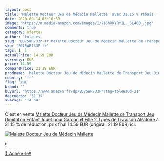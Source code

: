 ```yaml
---
layout: post
title: 'Malette Docteur Jeu de Médecin Mallette  avec 31.15 % rabais '
date: 2020-09-14 03:16:39
image: 'https://m.media-amazon.com/images/I/516hXKYRYIL._SL400_.jpg'
comments: true
category: ofertas
author: 'tole.es'
slug: 'B075WR733P-fr Malette Docteur Jeu de Médecin Mallette de Transport Jeu...'
sku: 'B075WR733P-fr'
tags: [  ]
actualPrice: 14.59 EUR
currency: EUR
price: 14.59
comparePrice: 21.19 EUR
prodname: 'Malette Docteur Jeu de Médecin Mallette de Transport Jeu Dimitation Enfant Jouet pour Garçon et Fille  2 Types de Livraison Aléatoire '
country: 'fr'
flag: '🇫🇷'
brand: ''
buyurl: 'https://www.amazon.fr/dp/B075WR733P/?tag=tolees0d-21'
descuento: '31.15'
average: '14.59'
---
```


C'est en vente [Malette Docteur Jeu de Médecin Mallette de Transport Jeu Dimitation Enfant Jouet pour Garçon et Fille  2 Types de Livraison Aléatoire ](https://www.amazon.fr/dp/B075WR733P/?tag=tolees0d-21)  à  31.15 % de réduction, prix final  14.59 EUR (original: 21.19 EUR) ici:

[![Malette Docteur Jeu de Médecin Mallette ](https://m.media-amazon.com/images/I/516hXKYRYIL._SL400_.jpg)](https://www.amazon.fr/dp/B075WR733P/?tag=tolees0d-21)

ℹ️:


[🛒 Achète-le!!](https://www.amazon.fr/dp/B075WR733P/?tag=tolees0d-21)
